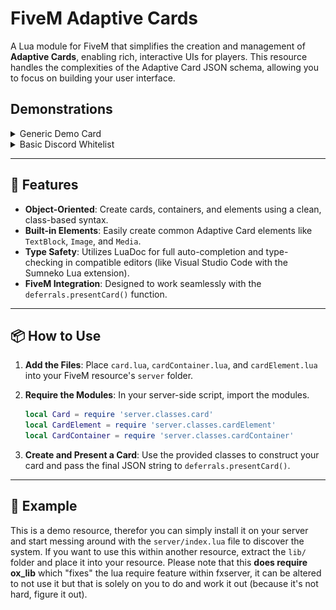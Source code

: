# FiveM Adaptive Cards

<!-- 

If using the adaptiveCardLib, outside of the demo resource. You are required to follow the license of the code (LICENSE file) and keep it linked within the folder along with this README and link towards the original github repository.

> https://github.com/Maximus7474/mps-adaptivecards

 -->

A Lua module for FiveM that simplifies the creation and management of **Adaptive Cards**, enabling rich, interactive UIs for players. This resource handles the complexities of the Adaptive Card JSON schema, allowing you to focus on building your user interface.

## Demonstrations

<details>
  <summary>Generic Demo Card</summary>
  <img src=".github/assets/demo.png" alt="Demo Image" width="600">
</details>

<details>
  <summary>Basic Discord Whitelist</summary>
  <img src=".github/assets/discord-wl-demo-1.png" alt="Demo Image" width="600">
  <img src=".github/assets/discord-wl-demo-2.png" alt="Demo Image" width="600">
  <img src=".github/assets/discord-wl-demo-3.png" alt="Demo Image" width="600">
</details>

-----

## 🚀 Features

  * **Object-Oriented**: Create cards, containers, and elements using a clean, class-based syntax.
  * **Built-in Elements**: Easily create common Adaptive Card elements like `TextBlock`, `Image`, and `Media`.
  * **Type Safety**: Utilizes LuaDoc for full auto-completion and type-checking in compatible editors (like Visual Studio Code with the Sumneko Lua extension).
  * **FiveM Integration**: Designed to work seamlessly with the `deferrals.presentCard()` function.

-----

## 📦 How to Use

1.  **Add the Files**: Place `card.lua`, `cardContainer.lua`, and `cardElement.lua` into your FiveM resource's `server` folder.

2.  **Require the Modules**: In your server-side script, import the modules.

    ```lua
    local Card = require 'server.classes.card'
    local CardElement = require 'server.classes.cardElement'
    local CardContainer = require 'server.classes.cardContainer'
    ```

3.  **Create and Present a Card**: Use the provided classes to construct your card and pass the final JSON string to `deferrals.presentCard()`.

-----

## 📝 Example

This is a demo resource, therefor you can simply install it on your server and start messing around with the `server/index.lua` file to discover the system.
If you want to use this within another resource, extract the `lib/` folder and place it into your resource. Please note that this **does require ox_lib** which "fixes" the lua require feature within fxserver, it can be altered to not use it but that is solely on you to do and work it out (because it's not hard, figure it out).
